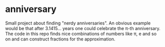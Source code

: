 # anniversary
Small project about finding "nerdy anniversaries". An obvious example would be that after 3.1415... years one could celebrate the π-th anniversary. The code in this repo finds nice combinations of numbers like π, e and so on and can construct fractions for the approximation.
